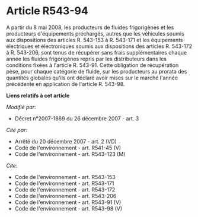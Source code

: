 # Article R543-94

A partir du 8 mai 2008, les producteurs de fluides frigorigènes et les producteurs d'équipements préchargés, autres que les
véhicules soumis aux dispositions des articles R. 543-153 à R. 543-171 et les équipements électriques et électroniques soumis
aux dispositions des articles R. 543-172 à R. 543-206, sont tenus de récupérer sans frais supplémentaires chaque année les
fluides frigorigènes repris par les distributeurs dans les conditions fixées à l'article R. 543-91. Cette obligation de
récupération pèse, pour chaque catégorie de fluide, sur les producteurs au prorata des quantités globales qu'ils ont déclaré
avoir mises sur le marché l'année précédente en application de l'article R. 543-98.

**Liens relatifs à cet article**

_Modifié par_:

  - Décret n°2007-1869 du 26 décembre 2007 - art. 3

_Cité par_:

  - Arrêté du 20 décembre 2007 - art. 2 (VD)
  - Code de l'environnement - art. R541-45 (V)
  - Code de l'environnement - art. R543-123 (M)

_Cite_:

  - Code de l'environnement - art. R543-153
  - Code de l'environnement - art. R543-171
  - Code de l'environnement - art. R543-172
  - Code de l'environnement - art. R543-206
  - Code de l'environnement - art. R543-91 (V)
  - Code de l'environnement - art. R543-98 (V)
